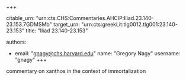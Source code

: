 +++


citable_urn: "urn:cts:CHS:Commentaries.AHCIP:Iliad.23.140-23.153.7GDMSMb"
target_urn: "urn:cts:greekLit:tlg0012.tlg001:23.140-23.153"
title: "Iliad 23.140-23.153"

authors:
- email: "gnagy@chs.harvard.edu"
  name: "Gregory Nagy"
  username: "gnagy"
+++

<p>commentary on xanthos in the context of immortalization</p>